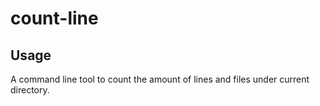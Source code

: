 # count-line

## Usage
A command line tool to count the amount of lines and files under current directory.